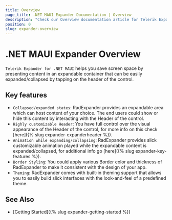 ```yaml
---
title: Overview
page_title: .NET MAUI Expander Documentation | Overview
description: "Check our Overview documentation article for Telerik Expander for .NET MAUI control."
position: 0
slug: expander-overview
---
```


# .NET MAUI Expander Overview

`Telerik Expander for .NET MAUI` helps you save screen space by presenting content in an expandable container that can be easily expanded/collapsed by tapping on the header of the control.

## Key features

* `Collapsed/expanded states`: RadExpander provides an expandable area which can host content of your choice. The end users could show or hide this content by interacting with the Header of the control.
* `Highly customizable Header`: You have full control over the visual appearance of the Header of the control, for more info on this check [here]({% slug expander-expanderheader %}).
* `Animation while expanding/collapsing`: RadExpander provides slick customizable animation played while the expandable content is expanded/collapsed, for additional info go [here]({% slug expander-key-features %}).
* `Border Styling`: You could apply various Border color and thickness of RadExpander to make it consistent with the design of your app.
* `Theming`: RadExpander comes with built-in theming support that allows you to easily build slick interfaces with the look-and-feel of a predefined theme.

## See Also

- [Getting Started]({% slug expander-getting-started %})
